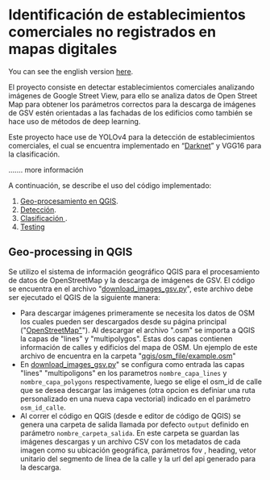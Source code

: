 # Identificación de establecimientos comerciales no registrados en mapas digitales

You can see the english version [here](https://google.com.pe).

El proyecto consiste en detectar establecimientos comerciales analizando imágenes de Google Street View, para ello se analiza datos de Open Street Map para obtener los parámetros correctos para la descarga de imágenes de GSV estén orientadas a las fachadas de los edificios como también se hace uso de métodos de deep learning.  

Este proyecto hace use de YOLOv4 para la detección de establecimientos comerciales, el cual se encuentra implementado en “[Darknet](https://github.com/AlexeyAB/darknet)” y VGG16 para la clasificación. 

....... more información


A continuación, se describe el uso del código implementado:
1. [Geo-procesamiento en QGIS](#geo-processing-in-qgis).
2. [Detección](#detecction-using-yolov4).
3. [Clasificación ](#clasification).
4. [Testing](#Testing)

## Geo-processing in QGIS
Se utilizo el sistema de información geográfico QGIS para el procesamiento de datos de OpenStreetMap y la descarga de imágenes de GSV. El código se encuentra en el archivo "[download_images_gsv.py](https://google.com.pe)", este archivo debe ser ejecutado el QGIS de la siguiente manera:

* Para descargar imágenes primeramente se necesita los datos de OSM los cuales pueden ser descargados desde su página principal ("[OpenStreetMap"]()"). Al descargar el archivo ".osm" se importa a QGIS la capas de "lines" y "multipolygos". Estas dos capas contienen información de calles y edificios del mapa de OSM. Un ejemplo de este archivo de encuentra en la carpeta "[qgis/osm_file/example.osm]()" 
* En [download_images_gsv.py](https://google.com.pe)" se configura como entrada las capas "lines" "multipoligons" en los parametros `nombre_capa_lines` y `nombre_capa_polygons` respectivamente, luego se elige el osm_id de calle que se desea descargar las imágenes (otra opcion es definiar una ruta personalizado en una nueva capa vectorial) indicado en el parámetro `osm_id_calle`. 
* Al correr el código en QGIS (desde e editor de código de QGIS) se genera una carpeta de salida llamada por defecto `output` definido en parámetro `nombre_carpeta_salida`. En este carpeta se guardan las imágenes descargas y un archivo CSV con los metadatos de cada imagen como su ubicación geográfica, parámetros fov , heading, vetor unitario del segmento de línea de la calle y la url del api generado para la descarga.
